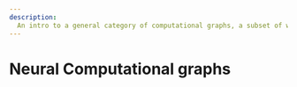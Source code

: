 ```yaml
---
description: 
  An intro to a general category of computational graphs, a subset of which are feedforward Neural Networks
---
```


# Neural Computational graphs

